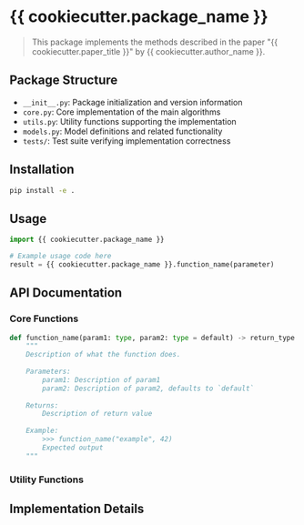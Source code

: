 # {{ cookiecutter.package_name }}

> This package implements the methods described in the paper "{{ cookiecutter.paper_title }}" by {{ cookiecutter.author_name }}.

## Package Structure

- `__init__.py`: Package initialization and version information
- `core.py`: Core implementation of the main algorithms
- `utils.py`: Utility functions supporting the implementation
- `models.py`: Model definitions and related functionality
- `tests/`: Test suite verifying implementation correctness

## Installation

```bash
pip install -e .
```

## Usage

```python
import {{ cookiecutter.package_name }}

# Example usage code here
result = {{ cookiecutter.package_name }}.function_name(parameter)
```

## API Documentation

### Core Functions

<!-- Document main functions with parameters, return types, and examples -->

```python
def function_name(param1: type, param2: type = default) -> return_type:
    """
    Description of what the function does.
    
    Parameters:
        param1: Description of param1
        param2: Description of param2, defaults to `default`
        
    Returns:
        Description of return value
        
    Example:
        >>> function_name("example", 42)
        Expected output
    """
```

### Utility Functions

<!-- Document utility functions -->

## Implementation Details

<!-- Brief explanation of the implementation approach and key algorithms -->
